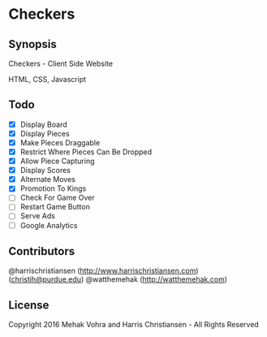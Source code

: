 # Checkers

## Synopsis

Checkers - Client Side Website  

HTML, CSS, Javascript  

## Todo

- [X] Display Board
- [X] Display Pieces
- [X] Make Pieces Draggable
- [X] Restrict Where Pieces Can Be Dropped
- [X] Allow Piece Capturing
- [X] Display Scores
- [X] Alternate Moves
- [X] Promotion To Kings
- [ ] Check For Game Over
- [ ] Restart Game Button
- [ ] Serve Ads
- [ ] Google Analytics

## Contributors

@harrischristiansen (http://www.harrischristiansen.com) (christih@purdue.edu)
@watthemehak (http://watthemehak.com)

## License

Copyright 2016 Mehak Vohra and Harris Christiansen - All Rights Reserved  
